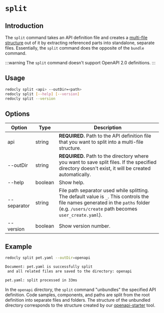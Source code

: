 # `split`

## Introduction

The `split` command takes an API definition file and creates a [multi-file structure](../../resources/multi-file-definitions.md) out of it by extracting referenced parts into standalone, separate files. Essentially, the `split` command does the opposite of the `bundle` command.

:::warning
The `split` command doesn't support OpenAPI 2.0 definitions.
:::

## Usage

```bash
redocly split <api> --outDir=<path>
redocly split [--help] [--version]
redocly split --version
```

## Options

Option | Type | Description
-- | -- | --
api | string | **REQUIRED.** Path to the API definition file that you want to split into a multi-file structure.
--outDir | string | **REQUIRED.** Path to the directory where you want to save split files. If the specified directory doesn't exist, it will be created automatically.
--help | boolean | Show help.
--separator | string | File path separator used while splitting. The default value is `_`. This controls the file names generated in the `paths` folder (e.g. `/users/create` path becomes `user_create.yaml`).
--version | boolean | Show version number.

## Example

```bash Command
redocly split pet.yaml --outDir=openapi
```

```bash Output
Document: pet.yaml is successfully split
 and all related files are saved to the directory: openapi

pet.yaml: split processed in 33ms
```

In the `openapi` directory, the `split` command "unbundles" the specified API definition. Code samples, components, and paths are split from the root definition into separate files and folders. The structure of the unbundled directory corresponds to the structure created by our [openapi-starter](https://github.com/Redocly/openapi-starter) tool.
